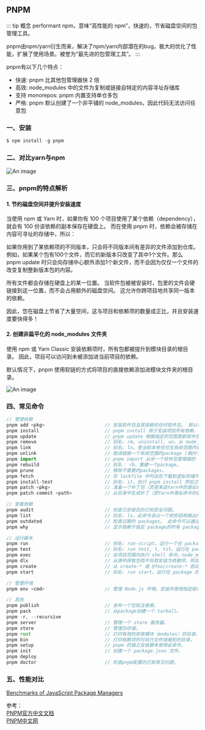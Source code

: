## PNPM

::: tip 概念
performant npm，意味“高性能的 npm”，快速的，节省磁盘空间的包管理工具。

pnpm由npm/yarn衍生而来，解决了npm/yarn内部潜在的bug，极大的优化了性能，扩展了使用场景。被誉为“最先进的包管理工具”。
:::

pnpm有以下几个特点：
+ 快速: pnpm 比其他包管理器快 2 倍
+ 高效: node_modules 中的文件为复制或链接自特定的内容寻址存储库
+ 支持 monorepos: pnpm 内置支持单仓多包
+ 严格: pnpm 默认创建了一个非平铺的 node_modules，因此代码无法访问任意包


### 一、安装
```js
$ npm install -g pnpm
```

### 二、对比yarn与npm

![An image](/images/tools/pnpm.png)


### 三、pnpm的特点解析

#### 1. 节约磁盘空间并提升安装速度
当使用 npm 或 Yarn 时，如果你有 100 个项目使用了某个依赖（dependency），就会有 100 份该依赖的副本保存在硬盘上。  而在使用 pnpm 时，依赖会被存储在内容可寻址的存储中，所以：

如果你用到了某依赖项的不同版本，只会将不同版本间有差异的文件添加到仓库。 例如，如果某个包有100个文件，而它的新版本只改变了其中1个文件。那么 pnpm update 时只会向存储中心额外添加1个新文件，而不会因为仅仅一个文件的改变复制整新版本包的内容。

所有文件都会存储在硬盘上的某一位置。 当软件包被被安装时，包里的文件会硬链接到这一位置，而不会占用额外的磁盘空间。 这允许你跨项目地共享同一版本的依赖。

因此，您在磁盘上节省了大量空间，这与项目和依赖项的数量成正比，并且安装速度要快得多！

#### 2. 创建非扁平化的 node_modules 文件夹
使用 npm 或 Yarn Classic 安装依赖项时，所有包都被提升到模块目录的根目录。 因此，项目可以访问到未被添加进当前项目的依赖。

默认情况下，pnpm 使用软链的方式将项目的直接依赖添加进模块文件夹的根目录。

![An image](/images/tools/pnpm_1.jpeg)


### 四、常见命令
```js
// 管理依赖
pnpm add <pkg>                      // 安装软件包及其依赖的任何软件包。 默认情况下，任何新软件包都安装为生产依赖项。
pnpm install                        // pnpm install 用于安装项目所有依赖.
pnpm update                         // pnpm update 根据指定的范围更新软件包的最新版本。
pnpm remove                         // 别名: rm, uninstall, un。从 node_modules 和项目的 package.json 中删除相关 packages。
pnpm link                           // 别名: ln。使当前本地包可在系统范围内或其他位置访问。
pnpm unlink                         // 取消链接一个系统范围的package (相对于 pnpm link).
pnpm import                         // pnpm import 从另一个软件包管理器的 lock 文件生成 pnpm-lock.yaml。
pnpm rebuild                        // 别名： rb。重建一个package。
pnpm prune                          // 移除不需要的packages。
pnpm fetch                          // 将 lockfile 中列出包下载到虚拟存储中，包清单被忽略。
pnpm install-test                   // 别名: it。执行 pnpm install 然后立即执行 pnpm test. 它使用参数和 pnpm install完全相同.
pnpm patch <pkg>                    // 准备一个补丁包（灵感来自Yarn中的类似命令）。此命令将导致在一个临时目录中提取一个包，该临时目录可随意编辑。
pnpm patch-commit <path>            // 从目录中生成补丁（受Yarn中类似命令的启发）。

// 查看依赖
pnpm audit                          // 检查已安装包的已知安全问题。
pnpm list                           // 别名: ls。此命令会以一个树形结构输出所有的已安装package的版本及其依赖。
pnpm outdated                       // 检查过期的 packages。 此命令可以通过提供参数来限制为已安装 packages的一个子集(支持 patterns)。
pnpm why                            // 显示依赖于指定 package的所有 package。

// 运行脚本
pnpm run                            // 别名: run-script。运行一个在 package的 manifest 文件中定义的脚本。
pnpm test                           // 别名: run test, t, tst。运行在 package 的 scripts 对象中test 属性指定的任意的命令。该属性的预期的作用是想为程序指定的运行单元测试或集成测试的命令。
pnpm exec                           // 在项目范围内执行 shell 命令。node_modules/.bin 添加到 PATH，因此 pnpm exec 允许执行依赖项的命令。
pnpm dlx                            // 从源中获取包而不将其安装为依赖项，热加载，并运行它公开的任何默认命令二进制文件。
pnpm create                         // 从 create-* 或 @foo/create-* 启动套件创建项目。
pnpm start                          // 别名: run start。运行在 package 的 scripts 对象中start 属性指定的任意的命令。

// 管理环境
pnpm env <cmd>                      // 管理 Node.js 环境。安装并使用指定版本的 Node.js

// 其他
pnpm publish                        // 发布一个包到注册表。
pnpm pack                           // 从package创建一个 tarball。
pnpm -r, --recursive
pnpm server                         // 管理一个 store 服务器。
pnpm store                          // 管理包存储。
pnpm root                           // 打印有效的存放模块（modules）的目录。
pnpm bin                            // 打印依赖项的可执行文件链接到的目录。
pnpm setup                          // pnpm 的独立安装脚本使用此命令。
pnpm init                           // 创建一个 package.json 文件。
pnpm deploy
pnpm doctor                         // 检查pnpm配置的已知常见问题。
```

### 五、性能对比
<a href="https://pnpm.io/zh/benchmarks" target="_blank">Benchmarks of JavaScript Package Managers</a>



参考：<br />
<a href="https://pnpm.io/zh/" target="_blank">PNPM官方中文文档</a><br />
<a href="https://www.pnpm.cn/" target="_blank">PNPM中文网</a><br />